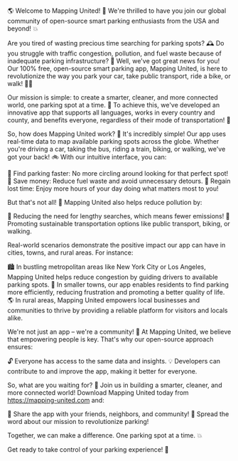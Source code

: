🌎 Welcome to Mapping United! 🚗 We're thrilled to have you join our global community of open-source smart parking enthusiasts from the USA and beyond! 💥

Are you tired of wasting precious time searching for parking spots? 🕰️ Do you struggle with traffic congestion, pollution, and fuel waste because of inadequate parking infrastructure? 🚨 Well, we've got great news for you! Our 100% free, open-source smart parking app, Mapping United, is here to revolutionize the way you park your car, take public transport, ride a bike, or walk! 🏃‍♂️

Our mission is simple: to create a smarter, cleaner, and more connected world, one parking spot at a time. 💪 To achieve this, we've developed an innovative app that supports all languages, works in every country and county, and benefits everyone, regardless of their mode of transportation! 🌟

So, how does Mapping United work? 🤔 It's incredibly simple! Our app uses real-time data to map available parking spots across the globe. Whether you're driving a car, taking the bus, riding a train, biking, or walking, we've got your back! 🚲 With our intuitive interface, you can:

📍 Find parking faster: No more circling around looking for that perfect spot!
💸 Save money: Reduce fuel waste and avoid unnecessary detours.
💪 Regain lost time: Enjoy more hours of your day doing what matters most to you!

But that's not all! 🤯 Mapping United also helps reduce pollution by:

🌿 Reducing the need for lengthy searches, which means fewer emissions!
💚 Promoting sustainable transportation options like public transport, biking, or walking.

Real-world scenarios demonstrate the positive impact our app can have in cities, towns, and rural areas. For instance:

🏙️ In bustling metropolitan areas like New York City or Los Angeles, Mapping United helps reduce congestion by guiding drivers to available parking spots.
🌳 In smaller towns, our app enables residents to find parking more efficiently, reducing frustration and promoting a better quality of life.
🌎 In rural areas, Mapping United empowers local businesses and communities to thrive by providing a reliable platform for visitors and locals alike.

We're not just an app – we're a community! 🤝 At Mapping United, we believe that empowering people is key. That's why our open-source approach ensures:

🔓 Everyone has access to the same data and insights.
💡 Developers can contribute to and improve the app, making it better for everyone.

So, what are you waiting for? 🎉 Join us in building a smarter, cleaner, and more connected world! Download Mapping United today from https://mapping-united.com and:

📲 Share the app with your friends, neighbors, and community!
💬 Spread the word about our mission to revolutionize parking!

Together, we can make a difference. One parking spot at a time. 💥

Get ready to take control of your parking experience! 🚗